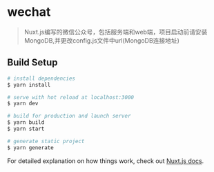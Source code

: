 # wechat

> Nuxt.js编写的微信公众号，包括服务端和web端，项目启动前请安装MongoDB,并更改config.js文件中url(MongoDB连接地址)

## Build Setup

``` bash
# install dependencies
$ yarn install

# serve with hot reload at localhost:3000
$ yarn dev

# build for production and launch server
$ yarn build
$ yarn start

# generate static project
$ yarn generate
```

For detailed explanation on how things work, check out [Nuxt.js docs](https://nuxtjs.org).
